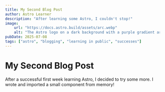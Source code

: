 ```yaml
---
title: My Second Blog Post
author: Astro Learner
description: "After learning some Astro, I couldn't stop!"
image:
    url: "https://docs.astro.build/assets/arc.webp"
    alt: "The Astro logo on a dark background with a purple gradient arc."
pubDate: 2025-07-08
tags: ["astro", "blogging", "learning in public", "successes"]
---
```

# My Second Blog Post
After a successful first week learning Astro, I decided to try some more. I wrote and imported a small component from memory!